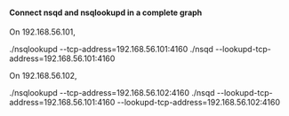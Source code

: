 
#### Connect nsqd and nsqlookupd in a complete graph

On 192.168.56.101,

./nsqlookupd --tcp-address=192.168.56.101:4160
./nsqd --lookupd-tcp-address=192.168.56.101:4160

On 192.168.56.102,

./nsqlookupd --tcp-address=192.168.56.102:4160
./nsqd --lookupd-tcp-address=192.168.56.101:4160 --lookupd-tcp-address=192.168.56.102:4160

